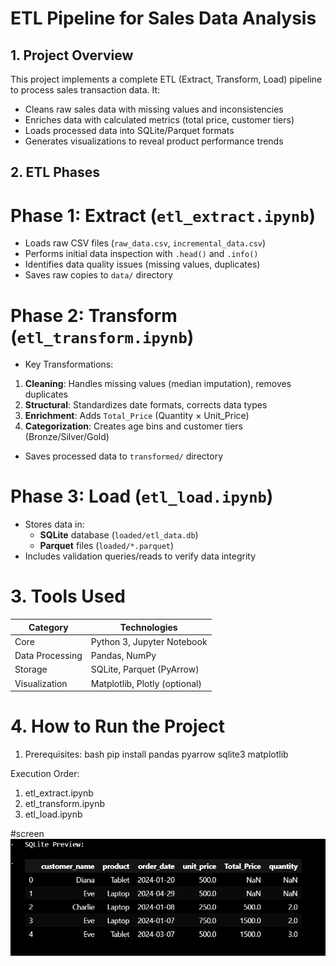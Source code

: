 # ETL Pipeline for Sales Data Analysis

## 1. Project Overview
This project implements a complete ETL (Extract, Transform, Load) pipeline to process sales transaction data. It:
- Cleans raw sales data with missing values and inconsistencies
- Enriches data with calculated metrics (total price, customer tiers)
- Loads processed data into SQLite/Parquet formats
- Generates visualizations to reveal product performance trends

## 2. ETL Phases

# Phase 1: Extract (`etl_extract.ipynb`)
- Loads raw CSV files (`raw_data.csv`, `incremental_data.csv`)
- Performs initial data inspection with `.head()` and `.info()`
- Identifies data quality issues (missing values, duplicates)
- Saves raw copies to `data/` directory

# Phase 2: Transform (`etl_transform.ipynb`)
-  Key Transformations:
  1. **Cleaning**: Handles missing values (median imputation), removes duplicates
  2. **Structural**: Standardizes date formats, corrects data types
  3. **Enrichment**: Adds `Total_Price` (Quantity × Unit_Price)
  4. **Categorization**: Creates age bins and customer tiers (Bronze/Silver/Gold)
- Saves processed data to `transformed/` directory

# Phase 3: Load (`etl_load.ipynb`)
- Stores data in:
  - **SQLite** database (`loaded/etl_data.db`)
  - **Parquet** files (`loaded/*.parquet`)
- Includes validation queries/reads to verify data integrity

# 3. Tools Used
| Category       | Technologies               |
|----------------|----------------------------|
| Core           | Python 3, Jupyter Notebook |
| Data Processing| Pandas, NumPy              |
| Storage        | SQLite, Parquet (PyArrow)  |
| Visualization  | Matplotlib, Plotly (optional) |

# 4. How to Run the Project
1. Prerequisites:
   bash
   pip install pandas pyarrow sqlite3 matplotlib

Execution Order:

1. etl_extract.ipynb
2. etl_transform.ipynb
3. etl_load.ipynb

#screen
![alt text](image.png)